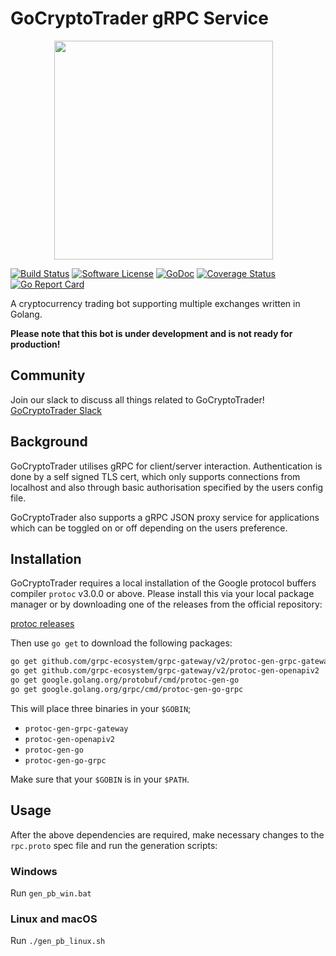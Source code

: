 # GoCryptoTrader gRPC Service

<img src="https://github.com/thrasher-corp/gocryptotrader/blob/master/web/src/assets/page-logo.png?raw=true" width="350px" height="350px" hspace="70">

[![Build Status](https://travis-ci.com/thrasher-corp/gocryptotrader.svg?branch=master)](https://travis-ci.com/thrasher-corp/gocryptotrader)
[![Software License](https://img.shields.io/badge/License-MIT-orange.svg?style=flat-square)](https://github.com/thrasher-corp/gocryptotrader/blob/master/LICENSE)
[![GoDoc](https://godoc.org/github.com/thrasher-corp/gocryptotrader?status.svg)](https://godoc.org/github.com/thrasher-corp/gocryptotrader)
[![Coverage Status](http://codecov.io/github/thrasher-corp/gocryptotrader/coverage.svg?branch=master)](http://codecov.io/github/thrasher-corp/gocryptotrader?branch=master)
[![Go Report Card](https://goreportcard.com/badge/github.com/thrasher-corp/gocryptotrader)](https://goreportcard.com/report/github.com/thrasher-corp/gocryptotrader)

A cryptocurrency trading bot supporting multiple exchanges written in Golang.

**Please note that this bot is under development and is not ready for production!**

## Community

Join our slack to discuss all things related to GoCryptoTrader! [GoCryptoTrader Slack](https://join.slack.com/t/gocryptotrader/shared_invite/enQtNTQ5NDAxMjA2Mjc5LTc5ZDE1ZTNiOGM3ZGMyMmY1NTAxYWZhODE0MWM5N2JlZDk1NDU0YTViYzk4NTk3OTRiMDQzNGQ1YTc4YmRlMTk)

## Background

GoCryptoTrader utilises gRPC for client/server interaction. Authentication is done
by a self signed TLS cert, which only supports connections from localhost and also
through basic authorisation specified by the users config file.

GoCryptoTrader also supports a gRPC JSON proxy service for applications which can
be toggled on or off depending on the users preference.

## Installation

GoCryptoTrader requires a local installation of the Google protocol buffers
compiler `protoc` v3.0.0 or above. Please install this via your local package
manager or by downloading one of the releases from the official repository:

[protoc releases](https://github.com/protocolbuffers/protobuf/releases)

Then use `go get` to download the following packages:

```bash
go get github.com/grpc-ecosystem/grpc-gateway/v2/protoc-gen-grpc-gateway
go get github.com/grpc-ecosystem/grpc-gateway/v2/protoc-gen-openapiv2
go get google.golang.org/protobuf/cmd/protoc-gen-go
go get google.golang.org/grpc/cmd/protoc-gen-go-grpc
```

This will place three binaries in your `$GOBIN`;

* `protoc-gen-grpc-gateway`
* `protoc-gen-openapiv2`
* `protoc-gen-go`
* `protoc-gen-go-grpc`

Make sure that your `$GOBIN` is in your `$PATH`.

## Usage

After the above dependencies are required, make necessary changes to the `rpc.proto`
spec file and run the generation scripts:

### Windows

Run `gen_pb_win.bat`

### Linux and macOS

Run `./gen_pb_linux.sh`
